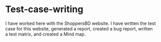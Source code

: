 # Test-case-writing
I have worked here with the ShoppersBD website. I have written the test case for this website, generated a report, created a bug report, written a test matrix, and created a Mind map.
